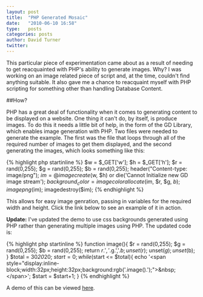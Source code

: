 ```yaml
---
layout: post
title:  "PHP Generated Mosaic"
date:   "2010-06-10 16:58"
type:   posts
categories: posts
author: David Turner
twitter:
---
```

This particular piece of experimentation came about as a result of needing to get reacquainted with PHP's ability to generate images. Why? I was working on an image related piece of script and, at the time, couldn't find anything suitable. It also gave me a chance to reacquaint myself with PHP scripting for something other than handling Database Content.

##How?

PHP has a great deal of functionality when it comes to generating content to be displayed on a website. One thing it can't do, by itself, is produce images. To do this it needs a little bit of help, in the form of the GD Library, which enables image generation with PHP. Two files were needed to generate the example. The first was the file that loops through all of the required number of images to get them displayed, and the second generating the images, which looks something like this:

{% highlight php startinline %}
$w = $_GET['w'];
$h = $_GET['h'];
$r = rand(0,255);
$g = rand(0,255);
$b = rand(0,255);
header("Content-type: image/png");
$im = @imagecreate($w, $h) or die('Cannot Initialize new GD image stream');
$background_color = imagecolorallocate($im, $r, $g, $b);
imagepng($im);
imagedestroy($im);
{% endhighlight %}

This allows for easy image genration, passing in variables for the required width and height. Click the link below to see an example of it in action.

**Update:** I've updated the demo to use css backgrounds generated using PHP rather than generating multiple images using PHP. The updated code is:

{% highlight php startinline %}
function image(){
	$r = rand(0,255);
	$g = rand(0,255);
	$b = rand(0,255);
	return $r.','.$g.','.$b;
	unset($r);
	unset($g);
	unset($b);
}
$total = 30*20*20;
$start = 0;
while($start &lt;= $total){
  echo '&lt;span style=&quot;display:inline-block;width:32px;height:32px;background:rgb('.image().');&quot;&gt;&amp;nbsp;&lt;/span&gt;';
	$start = $start+1;
}
{% endhighlight %}

A demo of this can be viewed [here][1].

[0]: /php-generated-mosaic/
[1]: /php-generated-mosaic/